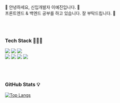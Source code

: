 
<br />
<br />



👋 안녕하세요, 신입개발자 이예진입니다. 🚀<br />
프론트엔드 & 백엔드 공부를 하고 있습니다. 잘 부탁드립니다. 💖




<br />
<br />

### Tech Stack 👩🏻‍💻

<img src="https://img.shields.io/badge/SPRING-6DB33F?style=flat-square&logo=spring&logoColor=white"/> <img src="https://img.shields.io/badge/SPRING BOOT-6DB33F?style=flat-square&logo=springboot&logoColor=white"/> <img src="https://img.shields.io/badge/Java-007396?style=flat-square&logo=JAVA&logoColor=white" /> <br />
<img src="https://img.shields.io/badge/REACT-20232a?style=flat-square&logo=react&logoColor=61DAFB"/> <img src="https://img.shields.io/badge/HTML-E34F26?style=flat-square&logo=html5&logoColor=white"/> <img src="https://img.shields.io/badge/JAVA SCRIPT-F7DF1E?style=flat-square&logo=javascript&logoColor=white"/> <img src="https://img.shields.io/badge/CSS-1572B6?style=flat-square&logo=css3&logoColor=white"/> 

<br />
<br />

### GitHub Stats 💡  <br />
[![Top Langs](https://github-readme-stats.vercel.app/api/top-langs/?username=yaejin12&layout=compact)](https://github.com/yaejin12/github-readme-stats)



